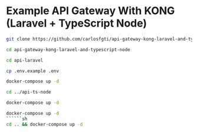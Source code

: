 # Example API Gateway With KONG (Laravel + TypeScript Node)

```sh
git clone https://github.com/carlosfgti/api-gateway-kong-laravel-and-typescript-node.git
```
```sh
cd api-gateway-kong-laravel-and-typescript-node
```
```sh
cd api-laravel
```
```sh
cp .env.example .env
```
```sh
docker-compose up -d
```
```sh
cd ../api-ts-node
```
```sh
docker-compose up -d
```
```sh
docker-compose up -d
``````sh
cd .. && docker-compose up -d
```
